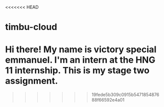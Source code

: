 <<<<<<< HEAD
# timbu-cloud
Hi there!
My name is victory special emmanuel.
I'm an intern at the HNG 11 internship.
This is my stage two assignment.
=======
>>>>>>> 19fede5b309c0915b547185487688f66592e4a01

